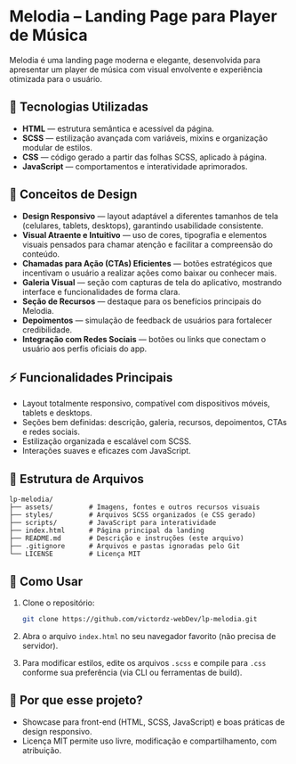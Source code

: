# Melodia – Landing Page para Player de Música

Melodia é uma landing page moderna e elegante, desenvolvida para apresentar um player de música com visual envolvente e experiência otimizada para o usuário.

## 🚀 Tecnologias Utilizadas

- **HTML** — estrutura semântica e acessível da página.  
- **SCSS** — estilização avançada com variáveis, mixins e organização modular de estilos.  
- **CSS** — código gerado a partir das folhas SCSS, aplicado à página.  
- **JavaScript** — comportamentos e interatividade aprimorados.


## 🎨 Conceitos de Design

- **Design Responsivo** — layout adaptável a diferentes tamanhos de tela (celulares, tablets, desktops), garantindo usabilidade consistente.  
- **Visual Atraente e Intuitivo** — uso de cores, tipografia e elementos visuais pensados para chamar atenção e facilitar a compreensão do conteúdo.  
- **Chamadas para Ação (CTAs) Eficientes** — botões estratégicos que incentivam o usuário a realizar ações como baixar ou conhecer mais.  
- **Galeria Visual** — seção com capturas de tela do aplicativo, mostrando interface e funcionalidades de forma clara.  
- **Seção de Recursos** — destaque para os benefícios principais do Melodia.  
- **Depoimentos** — simulação de feedback de usuários para fortalecer credibilidade.  
- **Integração com Redes Sociais** — botões ou links que conectam o usuário aos perfis oficiais do app.


## ⚡ Funcionalidades Principais

- Layout totalmente responsivo, compatível com dispositivos móveis, tablets e desktops.  
- Seções bem definidas: descrição, galeria, recursos, depoimentos, CTAs e redes sociais.  
- Estilização organizada e escalável com SCSS.  
- Interações suaves e eficazes com JavaScript.


## 📂 Estrutura de Arquivos

```
lp-melodia/
├── assets/         # Imagens, fontes e outros recursos visuais
├── styles/         # Arquivos SCSS organizados (e CSS gerado)
├── scripts/        # JavaScript para interatividade
├── index.html      # Página principal da landing
├── README.md       # Descrição e instruções (este arquivo)
├── .gitignore      # Arquivos e pastas ignoradas pelo Git
└── LICENSE         # Licença MIT
```


## 🔧 Como Usar

1. Clone o repositório:  
   ```bash
   git clone https://github.com/victordz-webDev/lp-melodia.git
   ```

2. Abra o arquivo `index.html` no seu navegador favorito (não precisa de servidor).

3. Para modificar estilos, edite os arquivos `.scss` e compile para `.css` conforme sua preferência (via CLI ou ferramentas de build).


## 📌 Por que esse projeto?

- Showcase para front-end (HTML, SCSS, JavaScript) e boas práticas de design responsivo.   
- Licença MIT permite uso livre, modificação e compartilhamento, com atribuição.
